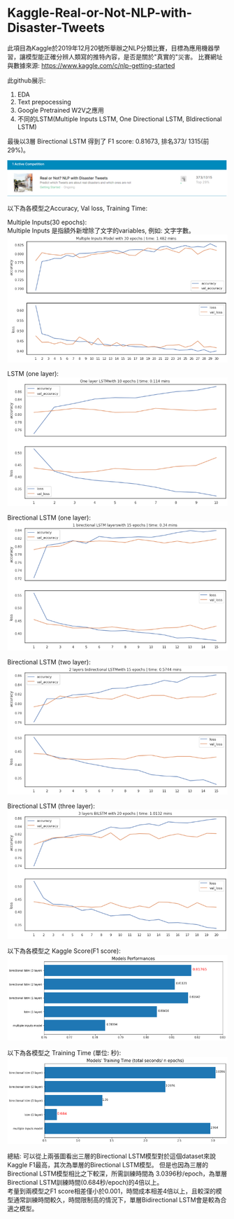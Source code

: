 # Kaggle-Real-or-Not-NLP-with-Disaster-Tweets

此項目為Kaggle於2019年12月20號所舉辦之NLP分類比賽，目標為應用機器學習，讓模型能正確分辨人類寫的推特內容，是否是關於"真實的"災害。
比賽網址與數據來源: https://www.kaggle.com/c/nlp-getting-started


此github展示:  
1. EDA  
2. Text prepocessing  
3. Google Pretrained W2V之應用  
4. 不同的LSTM(Multiple Inputs LSTM, One Directional LSTM, BIdirectional LSTM)  

最後以3層 Birectional LSTM 得到了 F1 score: 0.81673, 排名373/ 1315(前29%)。

![image](https://github.com/chunhan-c/Kaggle-Real-or-Not-NLP-with-Disaster-Tweets/blob/master/Rank%20of%20Real%20or%20Not.png)

以下為各模型之Accuracy, Val loss, Training Time:  

Multiple Inputs(30 epochs):  
Multiple Inputs 是指額外新增除了文字的variables, 例如: 文字字數。
![image](https://github.com/chunhan-c/Kaggle-Real-or-Not-NLP-with-Disaster-Tweets/blob/master/multiple_inputs_30e.png)

LSTM (one layer):  
![image](https://github.com/chunhan-c/Kaggle-Real-or-Not-NLP-with-Disaster-Tweets/blob/master/one_d_lstm_1y_10e.png)

Birectional LSTM (one layer):  
![image](https://github.com/chunhan-c/Kaggle-Real-or-Not-NLP-with-Disaster-Tweets/blob/master/bi_1y_15e.png)

Birectional LSTM (two layer):  
![image](https://github.com/chunhan-c/Kaggle-Real-or-Not-NLP-with-Disaster-Tweets/blob/master/bi_2y_15e.png)

Birectional LSTM (three layer):  
![image](https://github.com/chunhan-c/Kaggle-Real-or-Not-NLP-with-Disaster-Tweets/blob/master/bi_3y_20e.png)  
  
  
以下為各模型之 Kaggle Score(F1 score):
![image](https://github.com/chunhan-c/Kaggle-Real-or-Not-NLP-with-Disaster-Tweets/blob/master/models_scores.png)  
  
  
以下為各模型之 Training Time (單位: 秒):
![image](https://github.com/chunhan-c/Kaggle-Real-or-Not-NLP-with-Disaster-Tweets/blob/master/trainings_times.png)


總結:
可以從上兩張圖看出三層的Birectional LSTM模型對於這個dataset來說 Kaggle F1最高，其次為單層的Birectional LSTM模型。
但是也因為三層的Birectional LSTM模型相比之下較深，所需訓練時間為 3.0396秒/epoch，為單層Birectional LSTM訓練時間(0.684秒/epoch)的4倍以上。  
考量到兩模型之F1 score相差僅小於0.001，時間成本相差4倍以上，且較深的模型通常訓練時間較久，時間限制高的情況下，單層Bidirectional LSTM會是較為合適之模型。



